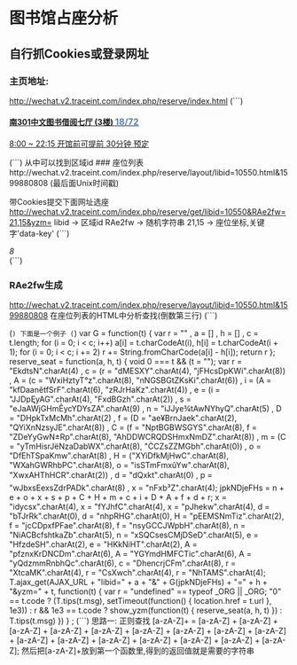 # 图书馆占座分析

## 自行抓Cookies或登录网址

### 主页地址:
http://wechat.v2.traceint.com/index.php/reserve/index.html
(```)
<a href="javascript:;" data-url="/index.php/reserve/layout/libid=10557.html&amp;1599880808" class="list-group-item ">
  <h4 class="list-group-item-heading">南301中文图书借阅七厅 (3楼) 	<span class="badge" style="background: none; color:#5c84bd; font-size: 16px;">18/72</span> </h4>
  <p class="list-group-item-text">		8:00 ~  22:15	开馆前可提前 30分钟 预定		</p>
</a>
(```)
从中可以找到区域id
### 座位列表
http://wechat.v2.traceint.com/index.php/reserve/layout/libid=10550.html&1599880808
(最后面Unix时间戳)

带Cookies提交下面网址选座
http://wechat.v2.traceint.com/index.php/reserve/get/libid=10550&RAe2fw=21,15&yzm=
libid -> 区域id
RAe2fw -> 随机字符串
21,15 -> 座位坐标,关键字'data-key'
(```)
<div class="grid_cell  grid_active grid_status3" data-key="15,15" style="left:560px;top:560px;">
<em>8</em>
</div>
(```)

### RAe2fw生成
http://wechat.v2.traceint.com/index.php/reserve/layout/libid=10550.html&1599880808
在座位列表的HTML中分析查找(倒数第三行)
(```)
<script src="http://static.wechat.v2.traceint.com/template/theme2/js/layout-zoom-no-reserve.js"></script>
(```)
下面是一个例子
(```)
var G = function(t) {
  var r = ""
    , a = []
    , h = []
    , c = t.length;
  for (i = 0; i < c; i++)
      a[i] = t.charCodeAt(i),
      h[i] = t.charCodeAt(i + 1);
  for (i = 0; i < c; i += 2)
      r += String.fromCharCode(a[i] - h[i]);
  return r
};
reserve_seat = function(a, h, t) {
  void 0 === t && (t = "");
  var r = "EkdtsN".charAt(4)
    , c = (r = "dMESXY".charAt(4),
  "jFHcsDpKWi".charAt(8))
    , A = (c = "WxiHztyT°z".charAt(8),
  "nNGSBGtZKsKi".charAt(6))
    , i = (A = "kfDaanětfSrF".charAt(6),
  "zRJrHaKz".charAt(4))
    , e = (i = "JJDpĘyAG".charAt(4),
  "FxdBGzh".charAt(2))
    , s = "eJaAWjGHmÊycYDYsZA".charAt(9)
    , n = "iJJye¾tAwNYhyQ".charAt(5)
    , D = "DHpkTxMcMh".charAt(2)
    , f = (D = "ae¥BrnJaek".charAt(2),
  "QYiXnNzsyJE".charAt(8))
    , C = (f = "NptBGBWSGYS".charAt(8),
  f = "ZDeYyGwN±Rp".charAt(8),
  "AhDDWCRQDSHmxNmDZ".charAt(8))
    , m = (C = "yTmHisrJëNzaDabWX".charAt(8),
  "ĊCZsZZMGbh".charAt(0))
    , o = "DfEhTSpaKmw".charAt(8)
    , H = ("XYiDfkMjHwC".charAt(8),
  "WXahGWRhbPC".charAt(8),
  o = "isSTmFmxûYw".charAt(8),
  "XwxAHThHCR".charAt(2))
    , d = "dQxkt".charAt(0)
    , p = "wJbxsEexsZdrPADk".charAt(8)
    , x = "nFxb³Z".charAt(4);
  jpkNDjeFHs = n + e + o + x + s + p + C + H + m + c + i + D + A + f + d + r;
  x = "idycsx".charAt(4),
  x = "fYJhfC".charAt(4),
  x = "pJhekw".charAt(4),
  d = "bTJrRk".charAt(0),
  d = "nhpRHG".charAt(0),
  H = "pEEMSNmTiz".charAt(2),
  f = "jcCDpxfPFae".charAt(8),
  f = "nsyGCCJWpbH".charAt(8),
  n = "NiACBcfshtkaZb".charAt(5),
  n = "xSQCsesCMjDSeD".charAt(5),
  e = "HfzdeSH".charAt(2),
  e = "HKkNiHT".charAt(2),
  A = "pfznxKrDNCDm".charAt(6),
  A = "YGYmdHMFCTic".charAt(6),
  A = "yQdzmmRnbhQc".charAt(6),
  c = "DhencrjCFm".charAt(8),
  r = "XtcaMK".charAt(4),
  r = "CsXwch".charAt(4),
  r = "NhTAMS".charAt(4);
  T.ajax_get(AJAX_URL + "libid=" + a + "&" + G(jpkNDjeFHs) + "=" + h + "&yzm=" + t, function(t) {
      var r = "undefined" == typeof _ORG || _ORG;
      "0" == t.code ? (T.tips(t.msg),
      setTimeout(function() {
          location.href = t.url
      }, 1e3)) : r && 1e3 == t.code ? show_yzm(function(t) {
          reserve_seat(a, h, t)
      }) : T.tips(t.msg)
  })
}
;
(```)
思路一:
正则查找 [a-zA-Z]+ = [a-zA-Z] + [a-zA-Z] + [a-zA-Z] + [a-zA-Z] + [a-zA-Z] + [a-zA-Z] + [a-zA-Z] + [a-zA-Z] + [a-zA-Z] + [a-zA-Z] + [a-zA-Z] + [a-zA-Z] + [a-zA-Z] + [a-zA-Z] + [a-zA-Z] + [a-zA-Z];
然后把[a-zA-Z]+放到第一个函数里,得到的返回值就是需要的字符串
